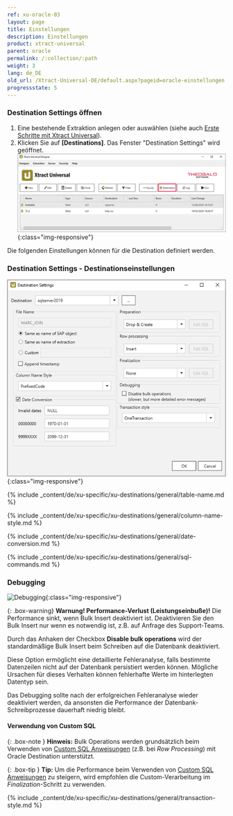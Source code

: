 ```yaml
---
ref: xu-oracle-03
layout: page
title: Einstellungen
description: Einstellungen
product: xtract-universal
parent: oracle
permalink: /:collection/:path
weight: 3
lang: de_DE
old_url: /Xtract-Universal-DE/default.aspx?pageid=oracle-einstellungen
progressstate: 5
---
```

### Destination Settings öffnen

1. Eine bestehende Extraktion anlegen oder auswählen (siehe auch [Erste Schritte mit Xtract Universal](../../erste-schritte/eine-neue-extraktion-anlegen)).
2. Klicken Sie auf **[Destinations]**. Das Fenster "Destination Settings" wird geöffnet.
![Destination-settings](/img/content/xu/xu_designer_destination.png){:class="img-responsive"}

Die folgenden Einstellungen können für die Destination definiert werden. 
  
### Destination Settings - Destinationseinstellungen

![ext_spec_set_de_form_debug](/img/content/ext_spec_set_de_form_debug.png){:class="img-responsive"}

{% include _content/de/xu-specific/xu-destinations/general/table-name.md %}

{% include _content/de/xu-specific/xu-destinations/general/column-name-style.md %}

{% include _content/de/xu-specific/xu-destinations/general/date-conversion.md %}

{% include _content/de/xu-specific/xu-destinations/general/sql-commands.md %}


### Debugging

![Debugging](/img/content/debugging-bulk-insert.png){:class="img-responsive"}

{: .box-warning}
**Warnung! Performance-Verlust (Leistungseinbuße)!**
Die Performance sinkt, wenn Bulk Insert deaktiviert ist.
Deaktivieren Sie den Bulk Insert nur wenn es notwendig ist, z.B. auf Anfrage des Support-Teams.

Durch das Anhaken der Checkbox **Disable bulk operations** wird der standardmäßige Bulk Insert beim Schreiben auf die Datenbank deaktiviert.

Diese Option ermöglicht eine detaillierte Fehleranalyse, falls bestimmte Datenzeilen nicht auf der Datenbank persistiert werden können. 
Mögliche Ursachen für dieses Verhalten können fehlerhafte Werte im hinterlegten Datentyp sein.

Das Debugging sollte nach der erfolgreichen Fehleranalyse wieder deaktiviert werden, da ansonsten die Performance der Datenbank-Schreibprozesse dauerhaft niedrig bleibt. 

#### Verwendung von Custom SQL

{: .box-note }
**Hinweis:** Bulk Operations werden grundsätzlich beim Verwenden von [Custom SQL Anweisungen](#sql-anweisungen) (z.B. bei *Row Processing*) mit Oracle Destination unterstützt.

{: .box-tip }
**Tip:** Um die Performance beim Verwenden von [Custom SQL Anweisungen](#sql-anweisungen) zu steigern, wird empfohlen die Custom-Verarbeitung im *Finalization*-Schritt zu verwenden.

{% include _content/de/xu-specific/xu-destinations/general/transaction-style.md %}

